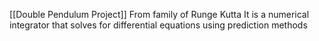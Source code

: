 [[Double Pendulum Project]]
From family of Runge Kutta
It is a numerical integrator that solves for differential equations using prediction methods